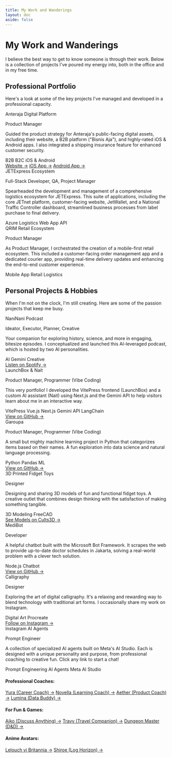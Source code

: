 ```yaml
---
title: My Work and Wanderings
layout: doc
aside: false
---
```


# My Work and Wanderings

I believe the best way to get to know someone is through their work. Below is a collection of projects I've poured my
energy into, both in the office and in my free time.

<div class="space-y-12">
  <div>
    <h2 class="text-3xl font-bold tracking-tight sm:text-4xl">Professional Portfolio</h2>
    <p class="mt-4 text-lg text-gray-600 dark:text-gray-400">
      Here's a look at some of the key projects I've managed and developed in a professional capacity.
    </p>
    <div class="mt-8 grid gap-8 md:grid-cols-1 lg:grid-cols-1">
      <div
        class="p-6 bg-white dark:bg-gray-800/50 rounded-xl shadow-md hover:shadow-xl transition-shadow duration-300 ease-in-out">
        <span class="text-xl font-semibold text-gray-900 dark:text-white">Anteraja Digital Platform</span>
        <p class="mt-2 text-sm font-medium text-indigo-600 dark:text-indigo-400">Product Manager</p>
        <p class="mt-3 text-base text-gray-700 dark:text-gray-300">Guided the product strategy for Anteraja's
          public-facing digital assets, including their website, a B2B platform ("Bisnis Aja"), and highly-rated iOS &
          Android apps. I also integrated a shipping insurance feature for enhanced customer security.</p>
        <div class="mt-4 flex flex-wrap gap-2">
          <span
            class="px-2 py-1 text-xs font-medium bg-gray-200 dark:bg-gray-700 text-gray-800 dark:text-gray-200 rounded-full">B2B</span>
          <span
            class="px-2 py-1 text-xs font-medium bg-gray-200 dark:bg-gray-700 text-gray-800 dark:text-gray-200 rounded-full">B2C</span>
          <span
            class="px-2 py-1 text-xs font-medium bg-gray-200 dark:bg-gray-700 text-gray-800 dark:text-gray-200 rounded-full">iOS
            & Android</span>
        </div>
        <div class="mt-4 flex flex-wrap gap-x-4">
          <a href="https://www.anteraja.id" target="_blank" rel="noopener noreferrer"
            class="text-sm font-semibold text-indigo-600 dark:text-indigo-400 hover:underline">Website →</a>
          <a href="https://apps.apple.com/id/app/anteraja/id1468862408" target="_blank" rel="noopener noreferrer"
            class="text-sm font-semibold text-indigo-600 dark:text-indigo-400 hover:underline">iOS App →</a>
          <a href="https://play.google.com/store/apps/details?id=id.anteraja.aca&hl=id" target="_blank"
            rel="noopener noreferrer"
            class="text-sm font-semibold text-indigo-600 dark:text-indigo-400 hover:underline">Android App →</a>
        </div>
      </div>
      <div
        class="p-6 bg-white dark:bg-gray-800/50 rounded-xl shadow-md hover:shadow-xl transition-shadow duration-300 ease-in-out">
        <span class="text-xl font-semibold text-gray-900 dark:text-white">JETExpress Ecosystem</span>
        <p class="mt-2 text-sm font-medium text-indigo-600 dark:text-indigo-400">Full-Stack Developer, QA, Project
          Manager</p>
        <p class="mt-3 text-base text-gray-700 dark:text-gray-300">Spearheaded the development and management of a
          comprehensive logistics ecosystem for JETExpress. This suite of applications, including the core JETnet
          platform, customer-facing website, JetWallet, and a National Traffic Controller dashboard, streamlined
          business processes from label purchase to final delivery.</p>
        <div class="mt-4 flex flex-wrap gap-2">
          <span
            class="px-2 py-1 text-xs font-medium bg-gray-200 dark:bg-gray-700 text-gray-800 dark:text-gray-200 rounded-full">Azure</span>
          <span
            class="px-2 py-1 text-xs font-medium bg-gray-200 dark:bg-gray-700 text-gray-800 dark:text-gray-200 rounded-full">Logistics</span>
          <span
            class="px-2 py-1 text-xs font-medium bg-gray-200 dark:bg-gray-700 text-gray-800 dark:text-gray-200 rounded-full">Web
            App</span>
          <span
            class="px-2 py-1 text-xs font-medium bg-gray-200 dark:bg-gray-700 text-gray-800 dark:text-gray-200 rounded-full">API</span>
        </div>
      </div>
      <div
        class="p-6 bg-white dark:bg-gray-800/50 rounded-xl shadow-md hover:shadow-xl transition-shadow duration-300 ease-in-out">
        <span class="text-xl font-semibold text-gray-900 dark:text-white">QRIM Retail Ecosystem</span>
        <p class="mt-2 text-sm font-medium text-indigo-600 dark:text-indigo-400">Product Manager</p>
        <p class="mt-3 text-base text-gray-700 dark:text-gray-300">As Product Manager, I orchestrated the creation of a
          mobile-first retail ecosystem. This included a customer-facing order management app and a dedicated courier
          app, providing real-time delivery updates and enhancing the end-to-end customer experience.</p>
        <div class="mt-4 flex flex-wrap gap-2">
          <span
            class="px-2 py-1 text-xs font-medium bg-gray-200 dark:bg-gray-700 text-gray-800 dark:text-gray-200 rounded-full">Mobile
            App</span>
          <span
            class="px-2 py-1 text-xs font-medium bg-gray-200 dark:bg-gray-700 text-gray-800 dark:text-gray-200 rounded-full">Retail</span>
          <span
            class="px-2 py-1 text-xs font-medium bg-gray-200 dark:bg-gray-700 text-gray-800 dark:text-gray-200 rounded-full">Logistics</span>
        </div>
      </div>
    </div>
  </div>

  <div>
    <h2 class="text-3xl font-bold tracking-tight sm:text-4xl">Personal Projects & Hobbies</h2>
    <p class="mt-4 text-lg text-gray-600 dark:text-gray-400">
      When I'm not on the clock, I'm still creating. Here are some of the passion projects that keep me busy.
    </p>
    <div class="mt-8 grid gap-8 md:grid-cols-1 lg:grid-cols-1">
      <div
        class="p-6 bg-white dark:bg-gray-800/50 rounded-xl shadow-md hover:shadow-xl transition-shadow duration-300 ease-in-out">
        <span class="text-xl font-semibold text-gray-900 dark:text-white">NaniNani Podcast</span>
        <p class="mt-2 text-sm font-medium text-teal-600 dark:text-teal-400">Ideator, Executor, Planner, Creative</p>
        <p class="mt-3 text-base text-gray-700 dark:text-gray-300">Your companion for exploring history, science, and
          more in engaging, bitesize episodes. I conceptualized and launched this AI-leveraged podcast, which is hosted
          by two AI personalities.</p>
        <div class="mt-4 flex flex-wrap gap-2">
          <span
            class="px-2 py-1 text-xs font-medium bg-gray-200 dark:bg-gray-700 text-gray-800 dark:text-gray-200 rounded-full">AI</span>
          <span
            class="px-2 py-1 text-xs font-medium bg-gray-200 dark:bg-gray-700 text-gray-800 dark:text-gray-200 rounded-full"><a style="text-decoration:none" href="https://gemini.google.com/">Gemini</a></span>
          <span
            class="px-2 py-1 text-xs font-medium bg-gray-200 dark:bg-gray-700 text-gray-800 dark:text-gray-200 rounded-full">Creative</span>
        </div>
        <div class="mt-4">
          <a href="https://open.spotify.com/show/6uiSJvabU9E0R4RCK9IRCb?si=9fdd0738e13740a5&nd=1&dlsi=72735d8e4e064410"
            target="_blank" rel="noopener noreferrer"
            class="text-sm font-semibold text-teal-600 dark:text-teal-400 hover:underline">Listen on Spotify →</a>
        </div>
      </div>
      <div
        class="p-6 bg-white dark:bg-gray-800/50 rounded-xl shadow-md hover:shadow-xl transition-shadow duration-300 ease-in-out">
        <span class="text-xl font-semibold text-gray-900 dark:text-white">LaunchBox & Nait</span>
        <p class="mt-2 text-sm font-medium text-teal-600 dark:text-teal-400">Product Manager, Programmer (Vibe Coding)
        </p>
        <p class="mt-3 text-base text-gray-700 dark:text-gray-300">This very portfolio! I developed the VitePress
          frontend (LaunchBox) and a custom AI assistant (Nait) using Next.js and the Gemini API to help visitors learn
          about me in an interactive way.</p>
        <div class="mt-4 flex flex-wrap gap-2">
          <span
            class="px-2 py-1 text-xs font-medium bg-gray-200 dark:bg-gray-700 text-gray-800 dark:text-gray-200 rounded-full"><a style="text-decoration:none" href="https://vitepress.dev/">VitePress</a></span>
          <span
            class="px-2 py-1 text-xs font-medium bg-gray-200 dark:bg-gray-700 text-gray-800 dark:text-gray-200 rounded-full"><a style="text-decoration:none" href="https://vuejs.org/">Vue.js</a></span>
          <span
            class="px-2 py-1 text-xs font-medium bg-gray-200 dark:bg-gray-700 text-gray-800 dark:text-gray-200 rounded-full"><a style="text-decoration:none" href="https://nextjs.org/">Next.js</a></span>
          <span
            class="px-2 py-1 text-xs font-medium bg-gray-200 dark:bg-gray-700 text-gray-800 dark:text-gray-200 rounded-full"><a style="text-decoration:none" href="https://aistudio.google.com/">Gemini API</a></span>
          <span
            class="px-2 py-1 text-xs font-medium bg-gray-200 dark:bg-gray-700 text-gray-800 dark:text-gray-200 rounded-full"><a style="text-decoration:none" href="https://www.langchain.com/">LangChain</a></span>
        </div>
        <div class="mt-4">
          <a href="https://github.com/cylentro/LaunchBox" target="_blank" rel="noopener noreferrer"
            class="text-sm font-semibold text-teal-600 dark:text-teal-400 hover:underline">View on GitHub →</a>
        </div>
      </div>
      <div
        class="p-6 bg-white dark:bg-gray-800/50 rounded-xl shadow-md hover:shadow-xl transition-shadow duration-300 ease-in-out">
        <span class="text-xl font-semibold text-gray-900 dark:text-white">Garoupa</span>
        <p class="mt-2 text-sm font-medium text-teal-600 dark:text-teal-400">Product Manager, Programmer (Vibe Coding)
        </p>
        <p class="mt-3 text-base text-gray-700 dark:text-gray-300">A small but mighty machine learning project in Python
          that categorizes items based on their names. A fun exploration into data science and natural language
          processing.</p>
        <div class="mt-4 flex flex-wrap gap-2">
          <span
            class="px-2 py-1 text-xs font-medium bg-gray-200 dark:bg-gray-700 text-gray-800 dark:text-gray-200 rounded-full"><a style="text-decoration:none" href="https://www.python.org/">Python</a></span>
          <span
            class="px-2 py-1 text-xs font-medium bg-gray-200 dark:bg-gray-700 text-gray-800 dark:text-gray-200 rounded-full"><a style="text-decoration:none" href="https://pandas.pydata.org/">Pandas</a></span>
          <span
            class="px-2 py-1 text-xs font-medium bg-gray-200 dark:bg-gray-700 text-gray-800 dark:text-gray-200 rounded-full">ML</span>
        </div>
        <div class="mt-4">
          <a href="https://github.com/cylentro/garoupa-api" target="_blank" rel="noopener noreferrer"
            class="text-sm font-semibold text-teal-600 dark:text-teal-400 hover:underline">View on GitHub →</a>
        </div>
      </div>
      <div
        class="p-6 bg-white dark:bg-gray-800/50 rounded-xl shadow-md hover:shadow-xl transition-shadow duration-300 ease-in-out">
        <span class="text-xl font-semibold text-gray-900 dark:text-white">3D Printed Fidget Toys</span>
        <p class="mt-2 text-sm font-medium text-teal-600 dark:text-teal-400">Designer</p>
        <p class="mt-3 text-base text-gray-700 dark:text-gray-300">Designing and sharing 3D models of fun and functional
          fidget toys. A creative outlet that combines design thinking with the satisfaction of making something
          tangible.</p>
        <div class="mt-4 flex flex-wrap gap-2">
          <span
            class="px-2 py-1 text-xs font-medium bg-gray-200 dark:bg-gray-700 text-gray-800 dark:text-gray-200 rounded-full">3D
            Modeling</span>
          <span
            class="px-2 py-1 text-xs font-medium bg-gray-200 dark:bg-gray-700 text-gray-800 dark:text-gray-200 rounded-full"><a style="text-decoration:none" href="https://www.freecad.org/">FreeCAD</a></span>
        </div>
        <div class="mt-4">
          <a href="https://cults3d.com/en/users/Triplequadcore/3d-models" target="_blank" rel="noopener noreferrer"
            class="text-sm font-semibold text-teal-600 dark:text-teal-400 hover:underline">See Models on Cults3D →</a>
        </div>
      </div>
      <div
        class="p-6 bg-white dark:bg-gray-800/50 rounded-xl shadow-md hover:shadow-xl transition-shadow duration-300 ease-in-out">
        <span class="text-xl font-semibold text-gray-900 dark:text-white">MediBot</span>
        <p class="mt-2 text-sm font-medium text-teal-600 dark:text-teal-400">Developer</p>
        <p class="mt-3 text-base text-gray-700 dark:text-gray-300">A helpful chatbot built with the Microsoft Bot
          Framework. It scrapes the web to provide up-to-date doctor schedules in Jakarta, solving a real-world problem
          with a clever tech solution.</p>
        <div class="mt-4 flex flex-wrap gap-2">
          <span
            class="px-2 py-1 text-xs font-medium bg-gray-200 dark:bg-gray-700 text-gray-800 dark:text-gray-200 rounded-full"><a style="text-decoration:none" href="https://nodejs.org/en">Node.js</a></span>
          <span
            class="px-2 py-1 text-xs font-medium bg-gray-200 dark:bg-gray-700 text-gray-800 dark:text-gray-200 rounded-full">Chatbot</span>
        </div>
        <div class="mt-4">
          <a href="https://github.com/cylentro/medibot" target="_blank" rel="noopener noreferrer"
            class="text-sm font-semibold text-teal-600 dark:text-teal-400 hover:underline">View on GitHub →</a>
        </div>
      </div>
      <div
        class="p-6 bg-white dark:bg-gray-800/50 rounded-xl shadow-md hover:shadow-xl transition-shadow duration-300 ease-in-out">
        <span class="text-xl font-semibold text-gray-900 dark:text-white">Calligraphy</span>
        <p class="mt-2 text-sm font-medium text-teal-600 dark:text-teal-400">Designer</p>
        <p class="mt-3 text-base text-gray-700 dark:text-gray-300">Exploring the art of digital calligraphy. It's a
          relaxing and rewarding way to blend technology with traditional art forms. I occasionally share my work on
          Instagram.</p>
        <div class="mt-4 flex flex-wrap gap-2">
          <span
            class="px-2 py-1 text-xs font-medium bg-gray-200 dark:bg-gray-700 text-gray-800 dark:text-gray-200 rounded-full">Digital
            Art</span>
          <span
            class="px-2 py-1 text-xs font-medium bg-gray-200 dark:bg-gray-700 text-gray-800 dark:text-gray-200 rounded-full"><a style="text-decoration:none" href="https://procreate.com/">Procreate</a></span>
        </div>
        <div class="mt-4">
          <a href="https://www.instagram.com/chrishadi90/" target="_blank" rel="noopener noreferrer"
            class="text-sm font-semibold text-teal-600 dark:text-teal-400 hover:underline">Follow on Instagram →</a>
        </div>
      </div>
      <div class="mt-4">
        <div
          class="p-6 bg-white dark:bg-gray-800 rounded-xl shadow-md hover:shadow-xl transition-shadow duration-300 ease-in-out md:col-span-2 lg:col-span-3">
          <span class="text-xl font-semibold text-gray-900 dark:text-white">Instagram AI Agents</span>
          <p class="mt-2 text-sm font-medium text-purple-500 dark:text-purple-400"><a style="text-decoration:none" href="https://www.promptingguide.ai/">Prompt Engineer</a></p>
          <p class="mt-3 text-base text-gray-700 dark:text-gray-300">A collection of specialized AI agents built on
            Meta's AI Studio. Each is designed with a unique personality and purpose, from professional coaching to
            creative fun. Click any link to start a chat!</p>
          <div class="mt-4 flex flex-wrap gap-2">
            <span
              class="px-2 py-1 text-xs font-medium bg-gray-200 dark:bg-gray-700 text-gray-800 dark:text-gray-200 rounded-full">Prompt
              Engineering</span>
            <span
              class="px-2 py-1 text-xs font-medium bg-gray-200 dark:bg-gray-700 text-gray-800 dark:text-gray-200 rounded-full">AI
              Agents</span>
            <span
              class="px-2 py-1 text-xs font-medium bg-gray-200 dark:bg-gray-700 text-gray-800 dark:text-gray-200 rounded-full"><a style="text-decoration:none" href="https://aistudio.instagram.com/">Meta AI Studio</a></span>
          </div>
          <div class="mt-4 grid grid-cols-1 gap-x-6 gap-y-4 sm:grid-cols-1 md:grid-cols-2 lg:grid-cols-3">
            <div>
              <h4 class="font-semibold text-gray-800 dark:text-gray-200">Professional Coaches:</h4>
              <div class="flex flex-col items-start mt-2 space-y-2">
                <a href="https://aistudio.instagram.com/ai/1403510227686869/?utm_source=share" target="_blank"
                  rel="noopener noreferrer" class="text-sm text-purple-600 dark:text-purple-400 hover:underline">Yura
                  (Career Coach) &rarr;</a>
                <a href="https://aistudio.instagram.com/ai/666514312506610/?utm_source=share" target="_blank"
                  rel="noopener noreferrer" class="text-sm text-purple-600 dark:text-purple-400 hover:underline">Novella
                  (Learning Coach) &rarr;</a>
                <a href="https://aistudio.instagram.com/ai/1314530753158889/?utm_source=share" target="_blank"
                  rel="noopener noreferrer" class="text-sm text-purple-600 dark:text-purple-400 hover:underline">Aether
                  (Product Coach) &rarr;</a>
                <a href="https://aistudio.instagram.com/ai/1714271579122372/?utm_source=share" target="_blank"
                  rel="noopener noreferrer" class="text-sm text-purple-600 dark:text-purple-400 hover:underline">Lumina
                  (Data Buddy) &rarr;</a>
              </div>
            </div>
            <div>
              <h4 class="font-semibold text-gray-800 dark:text-gray-200">For Fun & Games:</h4>
              <div class="flex flex-col items-start mt-2 space-y-2">
                <a href="https://aistudio.instagram.com/ai/1300011535157323/?utm_source=share" target="_blank"
                  rel="noopener noreferrer" class="text-sm text-purple-600 dark:text-purple-400 hover:underline">Aiko
                  (Discuss Anything) &rarr;</a>
                <a href="https://aistudio.instagram.com/ai/1409230216943352/?utm_source=share" target="_blank"
                  rel="noopener noreferrer" class="text-sm text-purple-600 dark:text-purple-400 hover:underline">Travy
                  (Travel Companion) &rarr;</a>
                <a href="https://aistudio.instagram.com/ai/1343307683578918/?utm_source=share" target="_blank"
                  rel="noopener noreferrer" class="text-sm text-purple-600 dark:text-purple-400 hover:underline">Dungeon
                  Master (D&D) &rarr;</a>
              </div>
            </div>
            <div>
              <h4 class="font-semibold text-gray-800 dark:text-gray-200">Anime Avatars:</h4>
              <div class="flex flex-col items-start mt-2 space-y-2">
                <a href="https://aistudio.instagram.com/ai/826655436344222/?utm_source=share" target="_blank"
                  rel="noopener noreferrer" class="text-sm text-purple-600 dark:text-purple-400 hover:underline">Lelouch
                  vi Britannia &rarr;</a>
                <a href="https://aistudio.instagram.com/ai/965783475736829/?utm_source=share" target="_blank"
                  rel="noopener noreferrer" class="text-sm text-purple-600 dark:text-purple-400 hover:underline">Shiroe
                  (Log Horizon) &rarr;</a>
              </div>
            </div>
          </div>
        </div>
      </div>
    </div>
  </div>
</div>